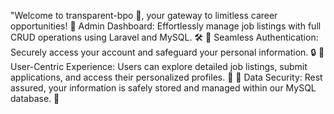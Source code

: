 "Welcome to transparent-bpo 🌟, your gateway to limitless career opportunities!
🔹 Admin Dashboard: Effortlessly manage job listings with full CRUD operations using Laravel and MySQL. 🛠️
🔹 Seamless Authentication: Securely access your account and safeguard your personal information. 🔒
🔹 User-Centric Experience: Users can explore detailed job listings, submit applications, and access their personalized profiles. 🌟
🔹 Data Security: Rest assured, your information is safely stored and managed within our MySQL database. 🔐
